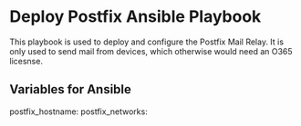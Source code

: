 # Deploy Postfix Ansible Playbook

This playbook is used to deploy and configure the Postfix Mail Relay.
It is only used to send mail from devices, which otherwise would need an O365 licesnse.

## Variables for Ansible
 postfix_hostname: <SERVERNAME>
 postfix_networks: <ALLOWED NETWORKS>
